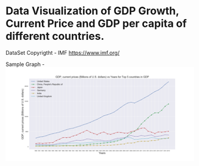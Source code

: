 # Data Visualization of GDP Growth, Current Price and GDP per capita of different countries.
  DataSet Copyrigtht - IMF <https://www.imf.org/>
  
Sample Graph - ![This graph compares the GDP Prices of some major countries of the last 40 years.](https://github.com/ShivamSinghal1/Data_Visualization_of_GDP/blob/master/Sample%20Graph/gdp_current_prices.png)
